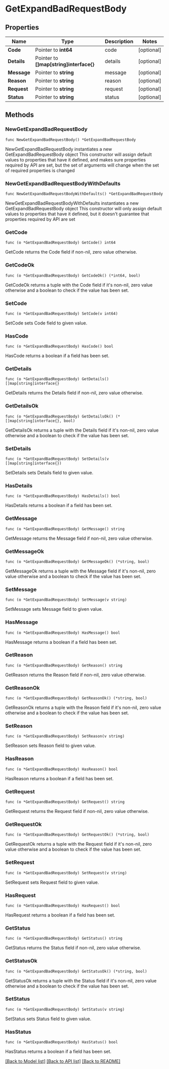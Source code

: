 # GetExpandBadRequestBody

## Properties

Name | Type | Description | Notes
------------ | ------------- | ------------- | -------------
**Code** | Pointer to **int64** | code | [optional] 
**Details** | Pointer to **[]map[string]interface{}** | details | [optional] 
**Message** | Pointer to **string** | message | [optional] 
**Reason** | Pointer to **string** | reason | [optional] 
**Request** | Pointer to **string** | request | [optional] 
**Status** | Pointer to **string** | status | [optional] 

## Methods

### NewGetExpandBadRequestBody

`func NewGetExpandBadRequestBody() *GetExpandBadRequestBody`

NewGetExpandBadRequestBody instantiates a new GetExpandBadRequestBody object
This constructor will assign default values to properties that have it defined,
and makes sure properties required by API are set, but the set of arguments
will change when the set of required properties is changed

### NewGetExpandBadRequestBodyWithDefaults

`func NewGetExpandBadRequestBodyWithDefaults() *GetExpandBadRequestBody`

NewGetExpandBadRequestBodyWithDefaults instantiates a new GetExpandBadRequestBody object
This constructor will only assign default values to properties that have it defined,
but it doesn't guarantee that properties required by API are set

### GetCode

`func (o *GetExpandBadRequestBody) GetCode() int64`

GetCode returns the Code field if non-nil, zero value otherwise.

### GetCodeOk

`func (o *GetExpandBadRequestBody) GetCodeOk() (*int64, bool)`

GetCodeOk returns a tuple with the Code field if it's non-nil, zero value otherwise
and a boolean to check if the value has been set.

### SetCode

`func (o *GetExpandBadRequestBody) SetCode(v int64)`

SetCode sets Code field to given value.

### HasCode

`func (o *GetExpandBadRequestBody) HasCode() bool`

HasCode returns a boolean if a field has been set.

### GetDetails

`func (o *GetExpandBadRequestBody) GetDetails() []map[string]interface{}`

GetDetails returns the Details field if non-nil, zero value otherwise.

### GetDetailsOk

`func (o *GetExpandBadRequestBody) GetDetailsOk() (*[]map[string]interface{}, bool)`

GetDetailsOk returns a tuple with the Details field if it's non-nil, zero value otherwise
and a boolean to check if the value has been set.

### SetDetails

`func (o *GetExpandBadRequestBody) SetDetails(v []map[string]interface{})`

SetDetails sets Details field to given value.

### HasDetails

`func (o *GetExpandBadRequestBody) HasDetails() bool`

HasDetails returns a boolean if a field has been set.

### GetMessage

`func (o *GetExpandBadRequestBody) GetMessage() string`

GetMessage returns the Message field if non-nil, zero value otherwise.

### GetMessageOk

`func (o *GetExpandBadRequestBody) GetMessageOk() (*string, bool)`

GetMessageOk returns a tuple with the Message field if it's non-nil, zero value otherwise
and a boolean to check if the value has been set.

### SetMessage

`func (o *GetExpandBadRequestBody) SetMessage(v string)`

SetMessage sets Message field to given value.

### HasMessage

`func (o *GetExpandBadRequestBody) HasMessage() bool`

HasMessage returns a boolean if a field has been set.

### GetReason

`func (o *GetExpandBadRequestBody) GetReason() string`

GetReason returns the Reason field if non-nil, zero value otherwise.

### GetReasonOk

`func (o *GetExpandBadRequestBody) GetReasonOk() (*string, bool)`

GetReasonOk returns a tuple with the Reason field if it's non-nil, zero value otherwise
and a boolean to check if the value has been set.

### SetReason

`func (o *GetExpandBadRequestBody) SetReason(v string)`

SetReason sets Reason field to given value.

### HasReason

`func (o *GetExpandBadRequestBody) HasReason() bool`

HasReason returns a boolean if a field has been set.

### GetRequest

`func (o *GetExpandBadRequestBody) GetRequest() string`

GetRequest returns the Request field if non-nil, zero value otherwise.

### GetRequestOk

`func (o *GetExpandBadRequestBody) GetRequestOk() (*string, bool)`

GetRequestOk returns a tuple with the Request field if it's non-nil, zero value otherwise
and a boolean to check if the value has been set.

### SetRequest

`func (o *GetExpandBadRequestBody) SetRequest(v string)`

SetRequest sets Request field to given value.

### HasRequest

`func (o *GetExpandBadRequestBody) HasRequest() bool`

HasRequest returns a boolean if a field has been set.

### GetStatus

`func (o *GetExpandBadRequestBody) GetStatus() string`

GetStatus returns the Status field if non-nil, zero value otherwise.

### GetStatusOk

`func (o *GetExpandBadRequestBody) GetStatusOk() (*string, bool)`

GetStatusOk returns a tuple with the Status field if it's non-nil, zero value otherwise
and a boolean to check if the value has been set.

### SetStatus

`func (o *GetExpandBadRequestBody) SetStatus(v string)`

SetStatus sets Status field to given value.

### HasStatus

`func (o *GetExpandBadRequestBody) HasStatus() bool`

HasStatus returns a boolean if a field has been set.


[[Back to Model list]](../README.md#documentation-for-models) [[Back to API list]](../README.md#documentation-for-api-endpoints) [[Back to README]](../README.md)



